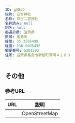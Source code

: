 ```yaml
---
ID: gA8sQ
総称: 日吉神社
名称: 日吉二宮神社
名称読み: null
別名: null
都道府県: 滋賀県
区域: 高島市
緯度: 35.3566499
経度: 136.0495436
郵便番号: 5201503
住所: 滋賀県高島市新旭町深溝４２８０
---
```


## その他

### 参考URL

| URL | 説明          |
| --- | ------------- |
|     | OpenStreetMap |
